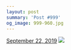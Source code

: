 ```yaml
---
layout: post
summary: 'Post #999'
og_image: 999-960.jpg
---
```


<p>
  <time>
    <a href="/999">September 22, 2019</a>
  </time>
  <a href="/999">
    <img src="{{ site.assets_url }}/999-480.jpg" srcset="{{ site.assets_url }}/999-240.jpg 240w, {{ site.assets_url }}/999-480.jpg 480w, {{ site.assets_url }}/999-720.jpg 720w, {{ site.assets_url }}/999-960.jpg 960w" sizes="(min-width: 700px) 50vw, calc(100vw - 2rem)" />
  </a>
</p>
